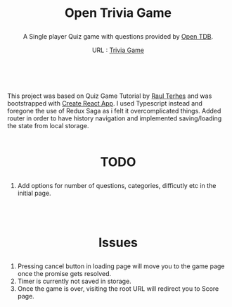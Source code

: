 #
# <p align="center">Open Trivia Game</p>
<p align="center">A Single player Quiz game with questions provided by <a href="https://opentdb.com" rel="nofollow">Open TDB</a>.</p>
<p align="center">URL : <a href="https://gitchaoslord.github.io/Trivia-Game"  rel="nofollow">Trivia Game</a></p>

</br>
</br>

#
This project was based on Quiz Game Tutorial by [Raul Terhes](https://www.youtube.com/c/RaulTerhes) and was bootstrapped with [Create React App](https://github.com/facebook/create-react-app).
I used Typescript instead and foregone the use of Redux Saga as i felt it overcomplicated things. Added router in order to have history navigation and implemented saving/loading the state from local storage.
</br>
</br>

#

# <p align="center">TODO</p>
1) Add options for number of questions, categories, difficutly etc in the initial page.
</br>
</br>

#
# <p align="center">Issues</p>

1) Pressing cancel button in loading page will move you to the game page once the promise gets resolved.
2) Timer is currently not saved in storage.
3) Once the game is over, visiting the root URL will redirect you to Score page.

